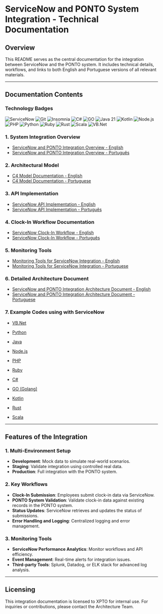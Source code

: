 
# ServiceNow and PONTO System Integration - Technical Documentation

## Overview
This README serves as the central documentation for the integration between ServiceNow and the PONTO system. It includes technical details, workflows, and links to both English and Portuguese versions of all relevant materials.

---

## Documentation Contents

### Technology Badges
![ServiceNow](https://img.shields.io/badge/ServiceNow-Q3%2023-%237159c1?style=for-the-badge&logo=servicenow&logoColor=white)
![Git](https://img.shields.io/badge/Git-2.47.1-%237159c1?style=for-the-badge&logo=git)
![Insomnia](https://img.shields.io/badge/insomnia-2023.1.0-%237159c1?style=for-the-badge&logo=insomnia)
![C#](https://img.shields.io/badge/C%23-12.0-%237159c1?style=for-the-badge&logo=sharp)
![GO](https://img.shields.io/badge/Go-1.19-%237159c1?style=for-the-badge&logo=go)
![Java 21](https://img.shields.io/badge/Java-21-%237159c1?style=for-the-badge&logo=openjdk&logoColor=white)
![Kotlin](https://img.shields.io/badge/Kotlin-1.7.0-%237159c1?style=for-the-badge&logo=kotlin)
![Node.js](https://img.shields.io/badge/Node.js-22.9.0-%237159c1?style=for-the-badge&logo=node.js)
![PHP](https://img.shields.io/badge/PHP-8.4.1-%237159c1?style=for-the-badge&logo=php)
![Python](https://img.shields.io/badge/Python-3.10.0-%237159c1?style=for-the-badge&logo=python)
![Ruby](https://img.shields.io/badge/Ruby-3.3.6-%237159c1?style=for-the-badge&logo=ruby)
![Rust](https://img.shields.io/badge/Rust-1.83.0-%237159c1?style=for-the-badge&logo=rust)
![Scala](https://img.shields.io/badge/Scala-3.6.2-%237159c1?style=for-the-badge&logo=scala)
![VB.Net](https://img.shields.io/badge/VB.NET-16.9.15-%237159c1?style=for-the-badge&logo=dot-net&logoColor=white)


### 1. System Integration Overview
- [ServiceNow and PONTO Integration Overview - English](en/ServiceNow_PONTO_Integration_README-en.md)
- [ServiceNow and PONTO Integration Overview - Português](pt/ServiceNow_PONTO_Integration_README-pt.md)

### 2. Architectural Model
- [C4 Model Documentation - English](en/c4_model_documentation-en.md)
- [C4 Model Documentation - Portuguese](pt/c4_model_documentacao-pt.md)

### 3. API Implementation
- [ServiceNow API Implementation - English](en/servicenow_api_workflow-en.md)
- [ServiceNow API Implementation - Português](pt/servicenow_ponto_api_implementation-pt.md)

### 4. Clock-In Workflow Documentation
- [ServiceNow Clock-In Workflow - English](en/servicenow_clockin_api_workflow-en.md)
- [ServiceNow Clock-In Workflow - Português](pt/servicenow_clockin_api_workflow-pt.md)

### 5. Monitoring Tools
- [Monitoring Tools for ServiceNow Integration - English](en/servicenow_monitoring_tools-en.md)
- [Monitoring Tools for ServiceNow Integration - Portuguese](pt/servicenow_monitoring_tools-pt.md)

### 6. Detailed Architecture Document
- [ServiceNow and PONTO Integration Architecture Document - English](en/architecture_document_servicenow_ponto-en.md)
- [ServiceNow and PONTO Integration Architecture Document - Portuguese](pt/architecture_document_servicenow_ponto-pt.md)

### 7. Example Codes using with ServiceNow
- [VB.Net](code/ServiceNow_PONTO_Integration_VBNet.md)

- [Python](code/ServiceNow_PONTO_Integration_Python.md)
- [Java](code/ServiceNow_PONTO_Integration_Java.md)
- [Node.js](code/ServiceNow_PONTO_Integration_Nodejs.md)
- [PHP](code/ServiceNow_PONTO_Integration_PHP.md)
- [Ruby](code/ServiceNow_PONTO_Integration_Ruby.md)
- [C#](code/ServiceNow_PONTO_Integration_CSharp.md)
- [GO (Golang)](code/ServiceNow_PONTO_Integration_Golang.md)
- [Kotlin](code/ServiceNow_PONTO_Integration_Kotlin.md)
- [Rust](code/ServiceNow_PONTO_Integration_Rust.md)
- [Scala](code/ServiceNow_PONTO_Integration_Scala.md)

---

## Features of the Integration

### 1. Multi-Environment Setup
- **Development**: Mock data to simulate real-world scenarios.
- **Staging**: Validate integration using controlled real data.
- **Production**: Full integration with the PONTO system.

### 2. Key Workflows
- **Clock-In Submission**: Employees submit clock-in data via ServiceNow.
- **PONTO System Validation**: Validate clock-in data against existing records in the PONTO system.
- **Status Updates**: ServiceNow retrieves and updates the status of submissions.
- **Error Handling and Logging**: Centralized logging and error management.

### 3. Monitoring Tools
- **ServiceNow Performance Analytics**: Monitor workflows and API efficiency.
- **Event Management**: Real-time alerts for integration issues.
- **Third-party Tools**: Splunk, Datadog, or ELK stack for advanced log analysis.

---

## Licensing
This integration documentation is licensed to XPTO for internal use. For inquiries or contributions, please contact the Architecture Team.
